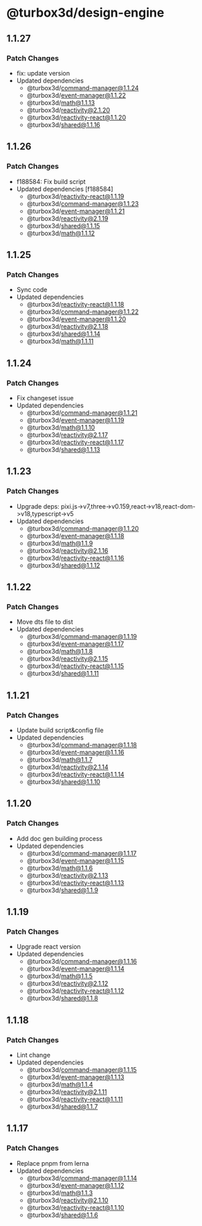 # @turbox3d/design-engine

## 1.1.27

### Patch Changes

- fix: update version
- Updated dependencies
  - @turbox3d/command-manager@1.1.24
  - @turbox3d/event-manager@1.1.22
  - @turbox3d/math@1.1.13
  - @turbox3d/reactivity@2.1.20
  - @turbox3d/reactivity-react@1.1.20
  - @turbox3d/shared@1.1.16

## 1.1.26

### Patch Changes

- f188584: Fix build script
- Updated dependencies [f188584]
  - @turbox3d/reactivity-react@1.1.19
  - @turbox3d/command-manager@1.1.23
  - @turbox3d/event-manager@1.1.21
  - @turbox3d/reactivity@2.1.19
  - @turbox3d/shared@1.1.15
  - @turbox3d/math@1.1.12

## 1.1.25

### Patch Changes

- Sync code
- Updated dependencies
  - @turbox3d/reactivity-react@1.1.18
  - @turbox3d/command-manager@1.1.22
  - @turbox3d/event-manager@1.1.20
  - @turbox3d/reactivity@2.1.18
  - @turbox3d/shared@1.1.14
  - @turbox3d/math@1.1.11

## 1.1.24

### Patch Changes

- Fix changeset issue
- Updated dependencies
  - @turbox3d/command-manager@1.1.21
  - @turbox3d/event-manager@1.1.19
  - @turbox3d/math@1.1.10
  - @turbox3d/reactivity@2.1.17
  - @turbox3d/reactivity-react@1.1.17
  - @turbox3d/shared@1.1.13

## 1.1.23

### Patch Changes

- Upgrade deps: pixi.js->v7,three->v0.159,react->v18,react-dom->v18,typescript->v5
- Updated dependencies
  - @turbox3d/command-manager@1.1.20
  - @turbox3d/event-manager@1.1.18
  - @turbox3d/math@1.1.9
  - @turbox3d/reactivity@2.1.16
  - @turbox3d/reactivity-react@1.1.16
  - @turbox3d/shared@1.1.12

## 1.1.22

### Patch Changes

- Move dts file to dist
- Updated dependencies
  - @turbox3d/command-manager@1.1.19
  - @turbox3d/event-manager@1.1.17
  - @turbox3d/math@1.1.8
  - @turbox3d/reactivity@2.1.15
  - @turbox3d/reactivity-react@1.1.15
  - @turbox3d/shared@1.1.11

## 1.1.21

### Patch Changes

- Update build script&config file
- Updated dependencies
  - @turbox3d/command-manager@1.1.18
  - @turbox3d/event-manager@1.1.16
  - @turbox3d/math@1.1.7
  - @turbox3d/reactivity@2.1.14
  - @turbox3d/reactivity-react@1.1.14
  - @turbox3d/shared@1.1.10

## 1.1.20

### Patch Changes

- Add doc gen building process
- Updated dependencies
  - @turbox3d/command-manager@1.1.17
  - @turbox3d/event-manager@1.1.15
  - @turbox3d/math@1.1.6
  - @turbox3d/reactivity@2.1.13
  - @turbox3d/reactivity-react@1.1.13
  - @turbox3d/shared@1.1.9

## 1.1.19

### Patch Changes

- Upgrade react version
- Updated dependencies
  - @turbox3d/command-manager@1.1.16
  - @turbox3d/event-manager@1.1.14
  - @turbox3d/math@1.1.5
  - @turbox3d/reactivity@2.1.12
  - @turbox3d/reactivity-react@1.1.12
  - @turbox3d/shared@1.1.8

## 1.1.18

### Patch Changes

- Lint change
- Updated dependencies
  - @turbox3d/command-manager@1.1.15
  - @turbox3d/event-manager@1.1.13
  - @turbox3d/math@1.1.4
  - @turbox3d/reactivity@2.1.11
  - @turbox3d/reactivity-react@1.1.11
  - @turbox3d/shared@1.1.7

## 1.1.17

### Patch Changes

- Replace pnpm from lerna
- Updated dependencies
  - @turbox3d/command-manager@1.1.14
  - @turbox3d/event-manager@1.1.12
  - @turbox3d/math@1.1.3
  - @turbox3d/reactivity@2.1.10
  - @turbox3d/reactivity-react@1.1.10
  - @turbox3d/shared@1.1.6
